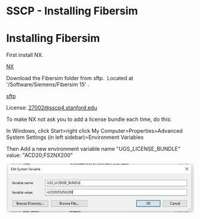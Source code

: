 # SSCP - Installing Fibersim

# Installing Fibersim

First install NX.

[ NX](/home/new-member-orientation/installing-software/installing-nx)

Download the Fibersim folder from sftp.  Located at '/Software/Siemens/Fibersim 15' .

[sftp](/home/new-member-orientation/sftp-access)

License: 27002@sscp4.stanford.edu

To make NX not ask you to add a license bundle each time, do this:

In Windows, click Start>right click My Computer>Properties>Advanced System Settings (in left sidebar)>Environment Variables

Then Add a new environment variable name "UGS_LICENSE_BUNDLE" value: "ACD20;FS2NX200"

![](../../../../assets/image_c3d9709b31.jpg)

